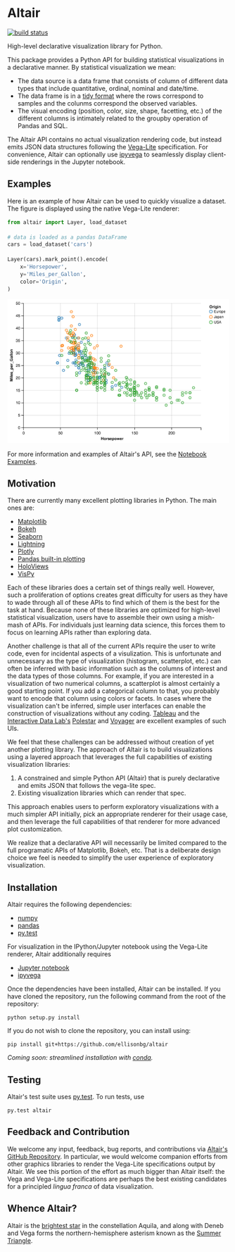 # Altair

[![build status](http://img.shields.io/travis/ellisonbg/altair/master.svg?style=flat)](https://travis-ci.org/ellisonbg/altair)

High-level declarative visualization library for Python.

This package provides a Python API for building statistical visualizations in a
declarative manner. By statistical visualization we mean:

* The data source is a data frame that consists of column of different data types
  that include quantitative, ordinal, nominal and date/time.
* The data frame is in a [tidy format](http://vita.had.co.nz/papers/tidy-data.pdf) where the rows correspond to samples and the colunms correspond the observed variables.
* The visual encoding (position, color, size, shape, facetting, etc.) of the different
  columns is intimately related to the groupby operation of Pandas and SQL.

The Altair API contains no actual visualization rendering code, but instead emits
JSON data structures following the [Vega-Lite](https://github.com/vega/vega-lite)
specification. For convenience, Altair can optionally use
[ipyvega](https://github.com/vega/ipyvega) to seamlessly display client-side
renderings in the Jupyter notebook.

## Examples

Here is an example of how Altair can be used to quickly visualize a dataset.
The figure is displayed using the native Vega-Lite renderer:

```python
from altair import Layer, load_dataset

# data is loaded as a pandas DataFrame
cars = load_dataset('cars')

Layer(cars).mark_point().encode(
    x='Horsepower',
    y='Miles_per_Gallon',
    color='Origin',
)
```
![Altair Visualization](images/cars.png?raw=true)

For more information and examples of Altair's API, see the [Notebook Examples](notebooks/Index.ipynb).

## Motivation

There are currently many excellent plotting libraries in Python. The main ones are:

* [Matplotlib](http://matplotlib.org/)
* [Bokeh](http://bokeh.pydata.org/en/latest/)
* [Seaborn](http://stanford.edu/~mwaskom/software/seaborn/#)
* [Lightning](http://lightning-viz.org/)
* [Plotly](https://plot.ly/)
* [Pandas built-in plotting](http://pandas.pydata.org/pandas-docs/stable/visualization.html)
* [HoloViews](http://ioam.github.io/holoviews/)
* [VisPy](http://vispy.org/)

Each of these libraries does a certain set of things really well. However, such a
proliferation of options creates great difficulty for users as they have to wade
through all of these APIs to find which of them is the best for the task at hand.
Because none of these libraries are optimized for high-level statistical
visualization, users have to assemble their own using a mish-mash of APIs. For
individuals just learning data science, this forces them to focus on learning APIs
rather than exploring data.

Another challenge is that all of the current APIs require the user to write code,
even for incidental aspects of a visulization. This is unfortunate and
unnecessary as the type of visualization (histogram, scatterplot, etc.) can often
be inferred with basic information such as the columns of interest and the data
types of those columns. For example, if you are interested in a visualization of
two numerical columns, a scatterplot is almost certainly a good starting point.
If you add a categorical column to that, you probably want to encode that column
using colors or facets. In cases where the visualization can't be inferred,
simple user interfaces can enable the construction of visualizations without any
coding. [Tableau](http://www.tableau.com/) and the [Interactive Data
Lab's](http://idl.cs.washington.edu/)
[Polestar](https://github.com/vega/polestar) and
[Voyager](https://github.com/vega/voyager) are excellent examples of such UIs.


We feel that these challenges can be addressed without creation of yet another
plotting library. The approach of Altair is to build visualizations using a
layered approach that leverages the full capabilities of existing visualization
libraries:

1. A constrained and simple Python API (Altair) that is purely declarative and
emits JSON that follows the vega-lite spec.
2. Existing visualization libraries which can render that spec.

This approach enables users to perform exploratory visualizations with a much simpler API initially, pick an appropriate renderer for their usage case, and then leverage the full capabilities of that renderer for more advanced plot customization.

We realize that a declarative API will necessarily be limited compared to the full programatic APIs of Matplotlib, Bokeh, etc. That is a deliberate design choice we feel is needed to simplify the user experience of exploratory visualization.

## Installation

Altair requires the following dependencies:

* [numpy](http://www.numpy.org/)
* [pandas](http://pandas.pydata.org/)
* [py.test](http://pytest.org/latest)

For visualization in the IPython/Jupyter notebook using the Vega-Lite renderer, Altair additionally requires

* [Jupyter notebook](https://jupyter.readthedocs.io/en/latest/install.html)
* [ipyvega](https://github.com/vega/ipyvega)

Once the dependencies have been installed, Altair can be installed.
If you have cloned the repository, run the following command from the root of the repository:

```
python setup.py install
```

If you do not wish to clone the repository, you can install using:

```
pip install git+https://github.com/ellisonbg/altair
```

*Coming soon: streamlined installation with [conda](http://conda.pydata.org/).*

## Testing

Altair's test suite uses [py.test](http://pytest.org/latest/).
To run tests, use
```
py.test altair
```

## Feedback and Contribution

We welcome any input, feedback, bug reports, and contributions via [Altair's
GitHub Repository](http://github.com/ellisonbg/altair/). In particular, we would
welcome companion efforts from other graphics libraries to render the Vega-Lite
specifications output by Altair. We see this portion of the effort as much bigger
than Altair itself: the Vega and Vega-Lite specifications are perhaps the best
existing candidates for a principled *lingua franca* of data visualization.

## Whence Altair?

Altair is the [brightest star](https://en.wikipedia.org/wiki/Altair) in the constellation Aquila, and along with Deneb and Vega forms the northern-hemisphere asterism known as the [Summer Triangle](https://en.wikipedia.org/wiki/Summer_Triangle).

